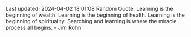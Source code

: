 Last updated: 2024-04-02 18:01:08
Random Quote: Learning is the beginning of wealth. Learning is the beginning of health. Learning is the beginning of spirituality. Searching and learning is where the miracle process all begins. - Jim Rohn
